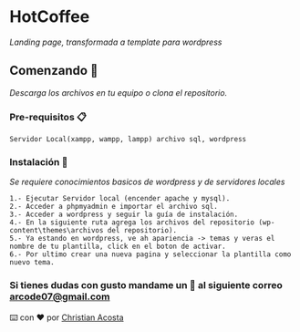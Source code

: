 # HotCoffee

_Landing page, transformada a template para wordpress_

## Comenzando 🚀

_Descarga los archivos en tu equipo o clona el repositorio._

### Pre-requisitos 📋

```
Servidor Local(xampp, wampp, lampp) archivo sql, wordpress
```

### Instalación 🔧

_Se requiere conocimientos basicos de wordpress y de servidores locales_

```
1.- Ejecutar Servidor local (encender apache y mysql).
2.- Acceder a phpmyadmin e importar el archivo sql.
3.- Acceder a wordpress y seguir la guía de instalación.
4.- En la siguiente ruta agrega los archivos del repositorio (wp-content\themes\archivos del repositorio).
5.- Ya estando en wordpress, ve ah apariencia -> temas y veras el nombre de tu plantilla, click en el boton de activar.
6.- Por ultimo crear una nueva pagina y seleccionar la plantilla como nuevo tema.
```
### Si tienes dudas con gusto mandame un :email: al siguiente correo arcode07@gmail.com

⌨️ con ❤️ por [Christian Acosta](https://github.com/arcodev)
